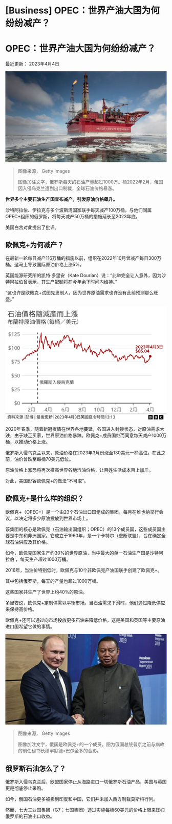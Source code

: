 # [Business] OPEC：世界产油大国为何纷纷减产？

#  OPEC：世界产油大国为何纷纷减产？


最近更新： 2023年4月4日

![北冰洋上的一座俄罗斯钻油平台](_124259093_opecrussianrig.png)

> 图像来源，  Getty Images
>
> 图像加注文字，俄罗斯每天的石油产量超过1000万。桶2022年2月，俄国因入侵乌克兰遭到出口制裁，全球石油价格暴涨。

**世界多个主要石油生产国宣布减产，引发原油价格飙升。**

沙特阿拉伯、伊拉克与多个波斯湾国家联手每天减产100万桶，与他们同属OPEC+组织的俄罗斯，将每天减产50万桶的措施延长至2023年底。

美国白宫对此提出了批评。

##  欧佩克+为何减产？

在最新一轮每日减产116万桶的措施以前，组织在2022年10月曾减产每日300万桶。这马上导致国际原油价格上涨5%。

英国能源研究所的凯特·多里安（Kate Dourian）说：“此举完全让人意外，因为沙特阿拉伯曾表示，其生产配额将在今年余下时间内维持。”

“这也许是欧佩克+试图先发制人，因为世界原油需求也许没有此前预测那么旺盛。”

![图表：石油价格随减产而上涨](_129270445_wholesale_oil_brent_chinese_640-nc-2x-nc.png)

2020年春季，随着新冠疫情在世界各地蔓延，各国进入封锁状态，对原油需求大跌，由于缺乏买家，世界原油价格暴跌。欧佩克+成员国继而同意每天减产1000万桶，以推动价格上涨。

俄罗斯入侵乌克兰以来，原油价格在2023年3月份涨至130美元一桶高位。在此之前，油价曾跌至每桶70美元低位。

原油价格上涨恐将再次推高世界各地汽油价格，让百姓生活成本百上加斤。

对此，美国形容欧佩克+的做法“不可取”。

##  欧佩克+是什么样的组织？

欧佩克+（OPEC+）是一个由23个石油出口国组成的集团，每月在维也纳举行会议，以决定将多少原油投放到世界市场上。

该集团的核心是欧佩克（石油输出国组织；OPEC）的13个成员国，这些成员国主要是中东和非洲国家。它成立于1960年，是一个卡特尔（垄断联盟），旨在确定全球石油供应及其价格。

如今，欧佩克国家生产约30%的世界原油，当中最大的单一石油生产国是沙特阿拉伯 ，每天生产超过1000万桶。

2016年，当油价特别低时，欧佩克与10个非欧佩克产油国联手创建了欧佩克+。

其中包括俄罗斯，每天的产量也超过1000万桶。

这些国家共生产了世界上约40%的原油。

多里安说，欧佩克+定制供需以平衡市场。当石油需求下滑时，他们通过降低供应来保持高价格。

欧佩克+还可以通过向市场投放更多石油来降低价格，这是美国和英国等主要原油进口国希望它做的事情。

![俄国总统普京与穆罕默德•巴尔金多](_124259187_opecputin.png)

> 图像来源，  Getty Images
>
> 图像加注文字，俄国是欧佩克+的一个成员。图为俄国总统普京之前与病故的前任秘书长穆罕默德•巴尔金多的合影。

##  俄罗斯石油怎么了？

俄罗斯入侵乌克兰后，欧盟国家停止从海路进口一切俄罗斯石油产品，美国与英国更是彻底停止采购。

如今，俄国石油更多被卖到印度和中国，它们并未加入西方制裁莫斯科行列。

然而，七大工业国集团（G7；七国集团）透过实施每桶60美元的价格上限来压抑俄罗斯的石油出口收益。



